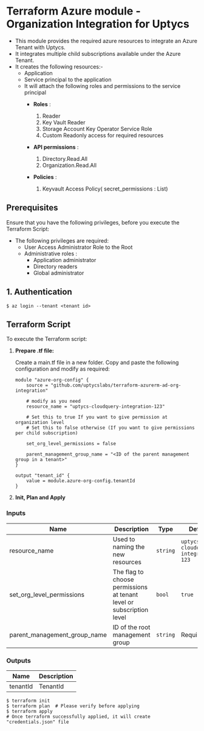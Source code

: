 # Terraform Azure module - Organization Integration for Uptycs

* This module provides the required azure resources to integrate an Azure Tenant with Uptycs.
* It integrates multiple child subscriptions available under the Azure Tenant.
* It creates the following resources:-
  * Application
  * Service principal to the application
  * It will attach the following roles and permissions to the service principal
    * **Roles** :

      1. Reader
      2. Key Vault Reader
      3. Storage Account Key Operator Service Role
      4. Custom Readonly access for required resources
    * **API permissions** :

      1. Directory.Read.All
      2. Organization.Read.All
    * **Policies** :

      1. Keyvault Access Policy( secret_permissions : List)

## Prerequisites

Ensure that you have the following privileges, before you execute the Terraform Script:

* The following privileges are required:
  * User Access Administrator Role to the Root
  * Administrative roles :
    * Application administrator
    * Directory readers
    * Global administrator

## 1. Authentication

```
$ az login --tenant <tenant id>
```

## Terraform Script

To execute the Terraform script:

1. **Prepare .tf file:**

   Create a main.tf file in a new folder. Copy and paste the following configuration and modify as required:

   ```
   module "azure-org-config" {
       source = "github.com/uptycslabs/terraform-azurerm-ad-org-integration"

       # modify as you need
       resource_name = "uptycs-cloudquery-integration-123"

       # Set this to true If you want to give permission at organization level
       # Set this to false otherwise (If you want to give permissions per child subscription)

       set_org_level_permissions = false

       parent_management_group_name = "<ID of the parent management group in a tenant>"
   }

   output "tenant_id" {
       value = module.azure-org-config.tenantId
   }
   ```

2. **Init, Plan and Apply**

### Inputs


| Name                         | Description                                                          | Type     | Default                             |
| ------------------------------ | ---------------------------------------------------------------------- | ---------- | ------------------------------------- |
| resource_name                | Used to naming the new resources                                     | `string` | `uptycs-cloudquery-integration-123` |
| set_org_level_permissions    | The flag to choose permissions at tenant level or subscription level | `bool`   | `true`                              |
| parent_management_group_name | ID of the root management group                                      | `string` | Required                            |

### Outputs


| Name     | Description |
| ---------- | ------------- |
| tenantId | TenantId    |

```
$ terraform init
$ terraform plan  # Please verify before applying
$ terraform apply
# Once terraform successfully applied, it will create "credentials.json" file
```
